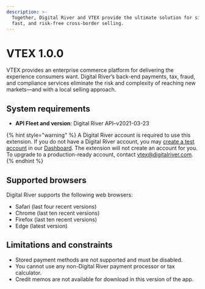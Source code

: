 ```yaml
---
description: >-
  Together, Digital River and VTEX provide the ultimate solution for simple,
  fast, and risk-free cross-border selling.
---
```


# VTEX 1.0.0

VTEX provides an enterprise commerce platform for delivering the experience consumers want. Digital River’s back-end payments, tax, fraud, and compliance services eliminate the risk and complexity of reaching new markets—and with a local selling approach.

## System requirements

* **API Fleet and version**: Digital River API–v2021-03-23&#x20;

{% hint style="warning" %}
A Digital River account is required to use this extension. If you do not have a Digital River account, you may [create a test account](https://docs.digitalriver.com/digital-river-api/quick-start-guide#step-1-create-a-test-account) in our [Dashboard](https://dashboard.digitalriver.com/signup). The extension will not create an account for you. To upgrade to a production-ready account, contact [vtex@digitalriver.com](mailto:vtex@digitalriver.com).&#x20;
{% endhint %}

## Supported browsers

Digital River supports the following web browsers:

* Safari (last four recent versions)
* Chrome (last ten recent versions)
* Firefox (last ten recent versions)
* Edge (latest version)

## Limitations and constraints

* Stored payment methods are not supported and must be disabled.
* You cannot use any non-Digital River payment processor or tax calculator.
* Credit memos are not available for download in this version of the app.
